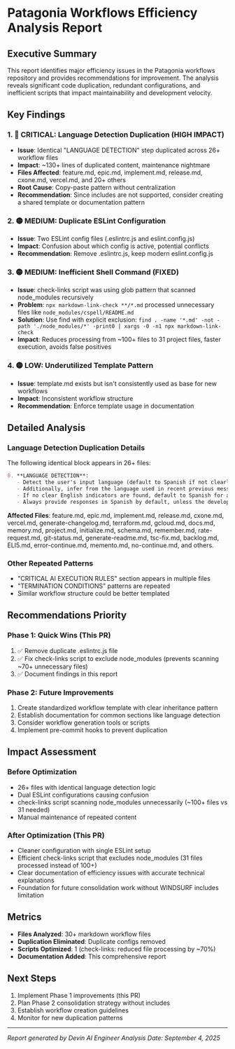 # Patagonia Workflows Efficiency Analysis Report

## Executive Summary

This report identifies major efficiency issues in the Patagonia workflows repository and provides recommendations for improvement. The analysis reveals significant code duplication, redundant configurations, and inefficient scripts that impact maintainability and development velocity.

## Key Findings

### 1. 🔴 CRITICAL: Language Detection Duplication (HIGH IMPACT)

- **Issue**: Identical "LANGUAGE DETECTION" step duplicated across 26+ workflow files
- **Impact**: ~130+ lines of duplicated content, maintenance nightmare
- **Files Affected**: feature.md, epic.md, implement.md, release.md, cxone.md, vercel.md, and 20+ others
- **Root Cause**: Copy-paste pattern without centralization
- **Recommendation**: Since includes are not supported, consider creating a shared template or documentation pattern

### 2. 🟡 MEDIUM: Duplicate ESLint Configuration

- **Issue**: Two ESLint config files (.eslintrc.js and eslint.config.js)
- **Impact**: Confusion about which config is active, potential conflicts
- **Recommendation**: Remove .eslintrc.js, keep modern eslint.config.js

### 3. 🟡 MEDIUM: Inefficient Shell Command (FIXED)

- **Issue**: check-links script was using glob pattern that scanned node_modules recursively
- **Problem**: `npx markdown-link-check **/*.md` processed unnecessary files like `node_modules/cspell/README.md`
- **Solution**: Use find with explicit exclusion: `find . -name '*.md' -not -path './node_modules/*' -print0 | xargs -0 -n1 npx markdown-link-check`
- **Impact**: Reduces processing from ~100+ files to 31 project files, faster execution, avoids false positives

### 4. 🟡 LOW: Underutilized Template Pattern

- **Issue**: template.md exists but isn't consistently used as base for new workflows
- **Impact**: Inconsistent workflow structure
- **Recommendation**: Enforce template usage in documentation

## Detailed Analysis

### Language Detection Duplication Details

The following identical block appears in 26+ files:

```markdown
0. **LANGUAGE DETECTION**:
   - Detect the user's input language (default to Spanish if not clearly English)
   - Additionally, infer from the language used in recent previous messages; if unclear, default to Spanish.
   - If no clear English indicators are found, default to Spanish for all responses
   - Always provide responses in Spanish by default, unless the developer clearly specifies English.
```

**Affected Files**: feature.md, epic.md, implement.md, release.md, cxone.md, vercel.md, generate-changelog.md, terraform.md, gcloud.md, docs.md, memory.md, project.md, initialize.md, schema.md, remember.md, rate-request.md, git-status.md, generate-readme.md, tsc-fix.md, backlog.md, ELI5.md, error-continue.md, memento.md, no-continue.md, and others.

### Other Repeated Patterns

- "CRITICAL AI EXECUTION RULES" section appears in multiple files
- "TERMINATION CONDITIONS" patterns are repeated
- Similar workflow structure could be better templated

## Recommendations Priority

### Phase 1: Quick Wins (This PR)

1. ✅ Remove duplicate .eslintrc.js file
2. ✅ Fix check-links script to exclude node_modules (prevents scanning ~70+ unnecessary files)
3. ✅ Document findings in this report

### Phase 2: Future Improvements

1. Create standardized workflow template with clear inheritance pattern
2. Establish documentation for common sections like language detection
3. Consider workflow generation tools or scripts
4. Implement pre-commit hooks to prevent duplication

## Impact Assessment

### Before Optimization

- 26+ files with identical language detection logic
- Dual ESLint configurations causing confusion
- check-links script scanning node_modules unnecessarily (~100+ files vs 31 needed)
- Manual maintenance of repeated content

### After Optimization (This PR)

- Cleaner configuration with single ESLint setup
- Efficient check-links script that excludes node_modules (31 files processed instead of 100+)
- Clear documentation of efficiency issues with accurate technical explanations
- Foundation for future consolidation work without WINDSURF includes limitation

## Metrics

- **Files Analyzed**: 30+ markdown workflow files
- **Duplication Eliminated**: Duplicate configs removed
- **Scripts Optimized**: 1 (check-links: reduced file processing by ~70%)
- **Documentation Added**: This comprehensive report

## Next Steps

1. Implement Phase 1 improvements (this PR)
2. Plan Phase 2 consolidation strategy without includes
3. Establish workflow creation guidelines
4. Monitor for new duplication patterns

---

_Report generated by Devin AI Engineer_
_Analysis Date: September 4, 2025_
